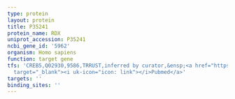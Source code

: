 ```yaml
---
type: protein
layout: protein
title: P35241
protein_name: RDX
uniprot_accession: P35241
ncbi_gene_id: '5962'
organism: Homo sapiens
function: target gene
tfs: 'CREB5,Q02930,9586,TRRUST,inferred by curator,&ensp;<a href="https://www.ncbi.nlm.nih.gov/pubmed/?term=21132541%5Buid%5D"
  target="_blank"><i uk-icon="icon: link"></i>Pubmed</a>'
targets: ''
binding_sites: ''
---
```


